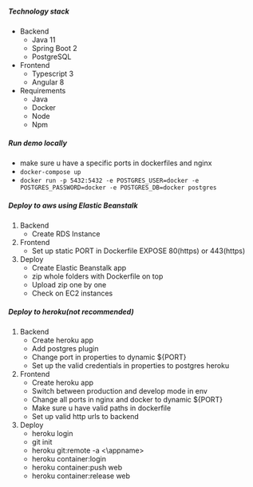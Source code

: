 ##### Technology stack
- Backend
  - Java 11
  - Spring Boot 2
  - PostgreSQL
- Frontend
  - Typescript 3
  - Angular 8
- Requirements
  - Java
  - Docker
  - Node
  - Npm

##### Run demo locally
- make sure u have a specific ports in dockerfiles and nginx
- `docker-compose up`
- `docker run -p 5432:5432 -e POSTGRES_USER=docker -e POSTGRES_PASSWORD=docker -e POSTGRES_DB=docker postgres`

##### Deploy to aws using Elastic Beanstalk
1. Backend
    - Create RDS Instance
2. Frontend
    - Set up static PORT in Dockerfile EXPOSE 80(https) or 443(https)
3. Deploy
    - Create Elastic Beanstalk app
    - zip whole folders with Dockerfile on top
    - Upload zip one by one
    - Check on EC2 instances
  
##### Deploy to heroku(not recommended)
1. Backend
    - Create heroku app
    - Add postgres plugin
    - Change port in properties to dynamic ${PORT}
    - Set up the valid credentials in properties to postgres heroku
2. Frontend
    - Create heroku app
    - Switch between production and develop mode in env
    - Change all ports in nginx and docker to dynamic ${PORT}
    - Make sure u have valid paths in dockerfile
    - Set up valid http urls to backend
3. Deploy
    - heroku login
    - git init
    - heroku git:remote -a <\appname>
    - heroku container:login
    - heroku container:push web
    - heroku container:release web
